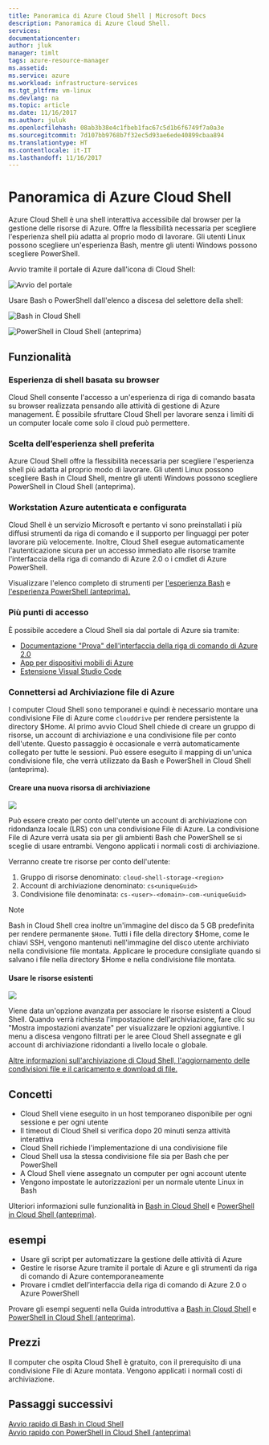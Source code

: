 ```yaml
---
title: Panoramica di Azure Cloud Shell | Microsoft Docs
description: Panoramica di Azure Cloud Shell.
services: 
documentationcenter: 
author: jluk
manager: timlt
tags: azure-resource-manager
ms.assetid: 
ms.service: azure
ms.workload: infrastructure-services
ms.tgt_pltfrm: vm-linux
ms.devlang: na
ms.topic: article
ms.date: 11/16/2017
ms.author: juluk
ms.openlocfilehash: 08ab3b38e4c1fbeb1fac67c5d1b6f6749f7a0a3e
ms.sourcegitcommit: 7d107bb9768b7f32ec5d93ae6ede40899cbaa894
ms.translationtype: HT
ms.contentlocale: it-IT
ms.lasthandoff: 11/16/2017
---
```

# <a name="overview-of-azure-cloud-shell"></a>Panoramica di Azure Cloud Shell
Azure Cloud Shell è una shell interattiva accessibile dal browser per la gestione delle risorse di Azure.
Offre la flessibilità necessaria per scegliere l'esperienza shell più adatta al proprio modo di lavorare.
Gli utenti Linux possono scegliere un'esperienza Bash, mentre gli utenti Windows possono scegliere PowerShell.

Avvio tramite il portale di Azure dall'icona di Cloud Shell:

![Avvio del portale](media/overview/portal-launch-icon.png)

Usare Bash o PowerShell dall'elenco a discesa del selettore della shell:

![Bash in Cloud Shell](media/overview/overview-bash-pic.png)

![PowerShell in Cloud Shell (anteprima)](media/overview/overview-ps-pic.png)

## <a name="features"></a>Funzionalità
### <a name="browser-based-shell-experience"></a>Esperienza di shell basata su browser
Cloud Shell consente l'accesso a un'esperienza di riga di comando basata su browser realizzata pensando alle attività di gestione di Azure management.
È possibile sfruttare Cloud Shell per lavorare senza i limiti di un computer locale come solo il cloud può permettere.

### <a name="choice-of-preferred-shell-experience"></a>Scelta dell’esperienza shell preferita
Azure Cloud Shell offre la flessibilità necessaria per scegliere l'esperienza shell più adatta al proprio modo di lavorare.
Gli utenti Linux possono scegliere Bash in Cloud Shell, mentre gli utenti Windows possono scegliere PowerShell in Cloud Shell (anteprima).

### <a name="authenticated-and-configured-azure-workstation"></a>Workstation Azure autenticata e configurata
Cloud Shell è un servizio Microsoft e pertanto vi sono preinstallati i più diffusi strumenti da riga di comando e il supporto per linguaggi per poter lavorare più velocemente. Inoltre, Cloud Shell esegue automaticamente l'autenticazione sicura per un accesso immediato alle risorse tramite l'interfaccia della riga di comando di Azure 2.0 o i cmdlet di Azure PowerShell.

Visualizzare l'elenco completo di strumenti per [l'esperienza Bash](features.md#tools) e [l'esperienza PowerShell (anteprima).](features-powershell.md#tools)

### <a name="multiple-access-points"></a>Più punti di accesso
È possibile accedere a Cloud Shell sia dal portale di Azure sia tramite:
* [Documentazione "Prova" dell'interfaccia della riga di comando di Azure 2.0](https://docs.microsoft.com/cli/azure/overview?view=azure-cli-latest)
* [App per dispositivi mobili di Azure](https://azure.microsoft.com/features/azure-portal/mobile-app/)
* [Estensione Visual Studio Code](https://marketplace.visualstudio.com/items?itemName=ms-vscode.azure-account)

### <a name="connect-your-azure-files-storage"></a>Connettersi ad Archiviazione file di Azure
I computer Cloud Shell sono temporanei e quindi è necessario montare una condivisione File di Azure come `clouddrive` per rendere persistente la directory $Home.
Al primo avvio Cloud Shell chiede di creare un gruppo di risorse, un account di archiviazione e una condivisione file per conto dell'utente. Questo passaggio è occasionale e verrà automaticamente collegato per tutte le sessioni. Può essere eseguito il mapping di un'unica condivisione file, che verrà utilizzato da Bash e PowerShell in Cloud Shell (anteprima).

#### <a name="create-new-storage"></a>Creare una nuova risorsa di archiviazione
![](media/overview/basic-storage.png)

Può essere creato per conto dell'utente un account di archiviazione con ridondanza locale (LRS) con una condivisione File di Azure. La condivisione File di Azure verrà usata sia per gli ambienti Bash che PowerShell se si sceglie di usare entrambi. Vengono applicati i normali costi di archiviazione.

Verranno create tre risorse per conto dell'utente:
1. Gruppo di risorse denominato: `cloud-shell-storage-<region>`
2. Account di archiviazione denominato: `cs<uniqueGuid>`
3. Condivisione file denominata: `cs-<user>-<domain>-com-<uniqueGuid>`

> [!Note]
> Bash in Cloud Shell crea inoltre un'immagine del disco da 5 GB predefinita per rendere permanente `$Home`. Tutti i file della directory $Home, come le chiavi SSH, vengono mantenuti nell'immagine del disco utente archiviato nella condivisione file montata. Applicare le procedure consigliate quando si salvano i file nella directory $Home e nella condivisione file montata.

#### <a name="use-existing-resources"></a>Usare le risorse esistenti
![](media/overview/advanced-storage.png)

Viene data un'opzione avanzata per associare le risorse esistenti a Cloud Shell.
Quando verrà richiesta l'impostazione dell'archiviazione, fare clic su "Mostra impostazioni avanzate" per visualizzare le opzioni aggiuntive.
I menu a discesa vengono filtrati per le aree Cloud Shell assegnate e gli account di archiviazione ridondanti a livello locale o globale.

[Altre informazioni sull'archiviazione di Cloud Shell, l'aggiornamento delle condivisioni file e il caricamento e download di file.](persisting-shell-storage.md)

## <a name="concepts"></a>Concetti
* Cloud Shell viene eseguito in un host temporaneo disponibile per ogni sessione e per ogni utente
* Il timeout di Cloud Shell si verifica dopo 20 minuti senza attività interattiva
* Cloud Shell richiede l'implementazione di una condivisione file
* Cloud Shell usa la stessa condivisione file sia per Bash che per PowerShell
* A Cloud Shell viene assegnato un computer per ogni account utente
* Vengono impostate le autorizzazioni per un normale utente Linux in Bash

Ulteriori informazioni sulle funzionalità in [Bash in Cloud Shell](features.md) e [PowerShell in Cloud Shell (anteprima)](features-powershell.md).

## <a name="examples"></a>esempi
* Usare gli script per automatizzare la gestione delle attività di Azure
* Gestire le risorse Azure tramite il portale di Azure e gli strumenti da riga di comando di Azure contemporaneamente
* Provare i cmdlet dell’interfaccia della riga di comando di Azure 2.0 o Azure PowerShell

Provare gli esempi seguenti nella Guida introduttiva a [Bash in Cloud Shell](quickstart.md) e [PowerShell in Cloud Shell (anteprima)](quickstart-powershell.md).

## <a name="pricing"></a>Prezzi
Il computer che ospita Cloud Shell è gratuito, con il prerequisito di una condivisione File di Azure montata. Vengono applicati i normali costi di archiviazione.

## <a name="next-steps"></a>Passaggi successivi
[Avvio rapido di Bash in Cloud Shell](quickstart.md) <br>
[Avvio rapido con PowerShell in Cloud Shell (anteprima)](quickstart-powershell.md)
